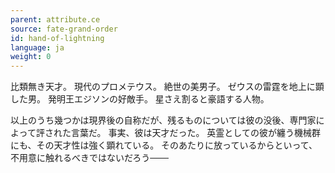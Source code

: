 ```yaml
---
parent: attribute.ce
source: fate-grand-order
id: hand-of-lightning
language: ja
weight: 0
---
```


比類無き天才。
現代のプロメテウス。
絶世の美男子。
ゼウスの雷霆を地上に顕した男。
発明王エジソンの好敵手。
星さえ割ると豪語する人物。

以上のうち幾つかは現界後の自称だが、残るものについては彼の没後、専門家によって評された言葉だ。
事実、彼は天才だった。
英霊としての彼が纏う機械群にも、その天才性は強く顕れている。
そのあたりに放っているからといって、不用意に触れるべきではないだろう───
